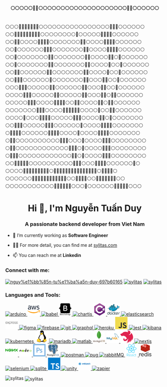 
<h4 align="center">⚪⚪⚪⚪⚪🌳🌳⚪⚪⚪⚪⚪⚪⚪⚪⚪⚪⚪⚪⚪⚪⚪⚪⚪⚪⚪⚪🌳🌳⚪⚪⚪⚪⚪⚪</h1> <br>
⚪⚪⚪🌳🌳🌳🌳🌳🌳🌳⚪⚪⚪⚪⚪⚪⚪⚪⚪⚪⚪⚪⚪⚪⚪⚪🌳🌳🌳⚪⚪⚪⚪⚪⚪ <br>
⚪⚪🌳🌳🌳🌳🌳🌳🌳🌳🌳⚪⚪⚪⚪⚪⚪⚪⚪🌳⚪⚪⚪⚪⚪🌳🌳🌳🌳⚪⚪⚪⚪⚪⚪ <br>
⚪⚪🌳🌳⚪⚪⚪⚪🌳🌳🌳🌳⚪⚪⚪⚪⚪⚪⚪🌳🌳⚪⚪⚪⚪🌳🌳🌳🌳⚪⚪⚪⚪⚪⚪ <br>
⚪⚪🌳⚪⚪⚪⚪⚪⚪🌳🌳🌳⚪⚪⚪⚪⚪⚪⚪🌳🌳⚪⚪⚪⚪🌳🌳🌳🌳⚪⚪⚪⚪⚪⚪ <br>
⚪⚪🌳⚪⚪⚪⚪⚪⚪⚪🌳🌳⚪⚪⚪⚪⚪⚪⚪🌳🌳⚪⚪⚪⚪🌳🌳⚪🌳⚪⚪⚪⚪⚪⚪ <br>
⚪⚪🌳⚪⚪⚪⚪⚪⚪⚪🌳🌳⚪⚪⚪⚪⚪⚪⚪🌳🌳⚪⚪⚪⚪🌳⚪⚪🌳⚪⚪⚪⚪⚪⚪ <br>
⚪⚪🌳🌳⚪⚪⚪⚪⚪⚪🌳🌳⚪⚪⚪⚪⚪⚪⚪🌳🌳⚪⚪⚪⚪🌳⚪⚪🌳⚪⚪⚪⚪⚪⚪ <br>
⚪⚪🌳🌳🌳⚪⚪⚪⚪⚪⚪🌳⚪⚪⚪⚪⚪⚪⚪🌳🌳⚪⚪⚪🌳🌳⚪⚪🌳⚪⚪⚪⚪⚪⚪ <br>
⚪⚪⚪🌳🌳🌳⚪⚪⚪⚪⚪🌳🌳⚪⚪⚪⚪⚪⚪🌳🌳⚪⚪⚪🌳🌳⚪⚪🌳⚪⚪⚪⚪⚪⚪ <br>
⚪⚪⚪⚪🌳🌳🌳⚪⚪⚪⚪⚪🌳🌳⚪⚪⚪⚪⚪🌳🌳⚪⚪⚪🌳🌳⚪🌳🌳⚪⚪⚪⚪⚪⚪ <br>
⚪⚪⚪⚪⚪🌳🌳🌳⚪⚪⚪⚪🌳🌳🌳🌳⚪⚪🌳🌳⚪⚪⚪⚪🌳🌳⚪🌳🌳⚪⚪⚪⚪⚪⚪ <br>
⚪⚪⚪⚪⚪⚪⚪🌳🌳🌳⚪⚪⚪⚪🌳🌳🌳🌳🌳🌳⚪⚪⚪⚪🌳⚪⚪🌳🌳⚪⚪⚪⚪⚪⚪ <br>
⚪⚪⚪⚪🌳⚪⚪⚪🌳🌳🌳🌳⚪⚪⚪⚪⚪🌳🌳🌳⚪⚪⚪⚪🌳🌳⚪🌳⚪⚪⚪⚪⚪⚪⚪ <br>
⚪⚪🌳🌳🌳⚪⚪⚪⚪⚪🌳🌳🌳⚪⚪⚪⚪⚪⚪🌳⚪⚪⚪⚪🌳🌳🌳🌳⚪⚪⚪⚪⚪⚪⚪ <br>
⚪🌳🌳🌳🌳⚪⚪⚪⚪⚪⚪🌳🌳🌳🌳⚪⚪⚪⚪🌳⚪⚪⚪⚪🌳🌳🌳🌳⚪⚪⚪⚪⚪⚪⚪ <br>
⚪🌳🌳⚪⚪⚪⚪⚪⚪⚪⚪⚪⚪🌳🌳🌳⚪⚪⚪🌳⚪⚪⚪⚪🌳🌳🌳⚪⚪⚪⚪⚪⚪⚪⚪ <br>
⚪🌳🌳⚪⚪⚪⚪⚪⚪⚪⚪⚪⚪⚪⚪🌳🌳🌳⚪🌳⚪⚪⚪⚪🌳🌳🌳⚪⚪⚪⚪⚪⚪⚪⚪ <br>
⚪🌳🌳🌳⚪⚪⚪⚪⚪⚪⚪⚪⚪⚪⚪⚪🌳🌳⚪🌳⚪⚪⚪⚪🌳🌳🌳⚪⚪⚪⚪⚪⚪⚪⚪ <br>
⚪⚪🌳🌳🌳🌳🌳⚪⚪⚪⚪⚪⚪⚪⚪⚪⚪🌳🌳🌳⚪⚪⚪🌳🌳🌳🌳⚪⚪⚪⚪⚪⚪🌳⚪ <br>
⚪⚪⚪⚪🌳🌳🌳🌳🌳🌳🌳🌳🌳⚪🌳🌳🌳🌳🌳🌳🌳🌳🌳🌳🌳🌳🌳🌳🌳⚪🌳🌳🌳🌳⚪ <br>
⚪⚪⚪⚪⚪⚪🌳🌳🌳🌳🌳🌳🌳🌳🌳🌳🌳🌳⚪⚪🌳🌳🌳🌳⚪⚪🌳🌳🌳🌳🌳🌳🌳⚪⚪ <br>
⚪⚪⚪⚪⚪⚪⚪⚪⚪⚪⚪🌳🌳🌳🌳🌳🌳⚪⚪⚪🌳⚪⚪⚪⚪⚪⚪🌳🌳🌳🌳🌳⚪⚪⚪ <br>
<h1 align="center">Hi 👋, I'm Nguyễn Tuấn Duy</h1>
<h3 align="center">A passionate backend developer from Viet Nam</h3>

- 🔭 I’m currently working as **Software Engineer**

- 👨‍💻 For more detail, you can find me at [sylitas.com](https://sylitas.com)

- 📫 You can reach me at **Linkedin**

<h3 align="left">Connect with me:</h3>
<p align="left">
<a href="https://linkedin.com/in/nguy%e1%bb%85n-tu%e1%ba%a5n-duy-697b60165" target="blank"><img align="center" src="https://raw.githubusercontent.com/rahuldkjain/github-profile-readme-generator/master/src/images/icons/Social/linked-in-alt.svg" alt="nguy%e1%bb%85n-tu%e1%ba%a5n-duy-697b60165" height="30" width="40" /></a>
<a href="https://fb.com/sylitas" target="blank"><img align="center" src="https://raw.githubusercontent.com/rahuldkjain/github-profile-readme-generator/master/src/images/icons/Social/facebook.svg" alt="sylitas" height="30" width="40" /></a>
<a href="https://instagram.com/sylitas" target="blank"><img align="center" src="https://raw.githubusercontent.com/rahuldkjain/github-profile-readme-generator/master/src/images/icons/Social/instagram.svg" alt="sylitas" height="30" width="40" /></a>
</p>

<h3 align="left">Languages and Tools:</h3>
<p align="left"> <a href="https://www.arduino.cc/" target="_blank" rel="noreferrer"> <img src="https://cdn.worldvectorlogo.com/logos/arduino-1.svg" alt="arduino" width="40" height="40"/> </a> <a href="https://aws.amazon.com" target="_blank" rel="noreferrer"> <img src="https://raw.githubusercontent.com/devicons/devicon/master/icons/amazonwebservices/amazonwebservices-original-wordmark.svg" alt="aws" width="40" height="40"/> </a> <a href="https://babeljs.io/" target="_blank" rel="noreferrer"> <img src="https://www.vectorlogo.zone/logos/babeljs/babeljs-icon.svg" alt="babel" width="40" height="40"/> </a> <a href="https://getbootstrap.com" target="_blank" rel="noreferrer"> <img src="https://raw.githubusercontent.com/devicons/devicon/master/icons/bootstrap/bootstrap-plain-wordmark.svg" alt="bootstrap" width="40" height="40"/> </a> <a href="https://www.chartjs.org" target="_blank" rel="noreferrer"> <img src="https://www.chartjs.org/media/logo-title.svg" alt="chartjs" width="40" height="40"/> </a> <a href="https://www.w3schools.com/cs/" target="_blank" rel="noreferrer"> <img src="https://raw.githubusercontent.com/devicons/devicon/master/icons/csharp/csharp-original.svg" alt="csharp" width="40" height="40"/> </a> <a href="https://www.docker.com/" target="_blank" rel="noreferrer"> <img src="https://raw.githubusercontent.com/devicons/devicon/master/icons/docker/docker-original-wordmark.svg" alt="docker" width="40" height="40"/> </a> <a href="https://www.elastic.co" target="_blank" rel="noreferrer"> <img src="https://www.vectorlogo.zone/logos/elastic/elastic-icon.svg" alt="elasticsearch" width="40" height="40"/> </a> <a href="https://expressjs.com" target="_blank" rel="noreferrer"> <img src="https://raw.githubusercontent.com/devicons/devicon/master/icons/express/express-original-wordmark.svg" alt="express" width="40" height="40"/> </a> <a href="https://www.figma.com/" target="_blank" rel="noreferrer"> <img src="https://www.vectorlogo.zone/logos/figma/figma-icon.svg" alt="figma" width="40" height="40"/> </a> <a href="https://firebase.google.com/" target="_blank" rel="noreferrer"> <img src="https://www.vectorlogo.zone/logos/firebase/firebase-icon.svg" alt="firebase" width="40" height="40"/> </a> <a href="https://git-scm.com/" target="_blank" rel="noreferrer"> <img src="https://www.vectorlogo.zone/logos/git-scm/git-scm-icon.svg" alt="git" width="40" height="40"/> </a> <a href="https://graphql.org" target="_blank" rel="noreferrer"> <img src="https://www.vectorlogo.zone/logos/graphql/graphql-icon.svg" alt="graphql" width="40" height="40"/> </a> <a href="https://heroku.com" target="_blank" rel="noreferrer"> <img src="https://www.vectorlogo.zone/logos/heroku/heroku-icon.svg" alt="heroku" width="40" height="40"/> </a> <a href="https://developer.mozilla.org/en-US/docs/Web/JavaScript" target="_blank" rel="noreferrer"> <img src="https://raw.githubusercontent.com/devicons/devicon/master/icons/javascript/javascript-original.svg" alt="javascript" width="40" height="40"/> </a> <a href="https://jestjs.io" target="_blank" rel="noreferrer"> <img src="https://www.vectorlogo.zone/logos/jestjsio/jestjsio-icon.svg" alt="jest" width="40" height="40"/> </a> <a href="https://www.elastic.co/kibana" target="_blank" rel="noreferrer"> <img src="https://www.vectorlogo.zone/logos/elasticco_kibana/elasticco_kibana-icon.svg" alt="kibana" width="40" height="40"/> </a> <a href="https://kubernetes.io" target="_blank" rel="noreferrer"> <img src="https://www.vectorlogo.zone/logos/kubernetes/kubernetes-icon.svg" alt="kubernetes" width="40" height="40"/> </a> <a href="https://www.linux.org/" target="_blank" rel="noreferrer"> <img src="https://raw.githubusercontent.com/devicons/devicon/master/icons/linux/linux-original.svg" alt="linux" width="40" height="40"/> </a> <a href="https://mariadb.org/" target="_blank" rel="noreferrer"> <img src="https://www.vectorlogo.zone/logos/mariadb/mariadb-icon.svg" alt="mariadb" width="40" height="40"/> </a> <a href="https://www.mathworks.com/" target="_blank" rel="noreferrer"> <img src="https://upload.wikimedia.org/wikipedia/commons/2/21/Matlab_Logo.png" alt="matlab" width="40" height="40"/> </a> <a href="https://www.mongodb.com/" target="_blank" rel="noreferrer"> <img src="https://raw.githubusercontent.com/devicons/devicon/master/icons/mongodb/mongodb-original-wordmark.svg" alt="mongodb" width="40" height="40"/> </a> <a href="https://www.mysql.com/" target="_blank" rel="noreferrer"> <img src="https://raw.githubusercontent.com/devicons/devicon/master/icons/mysql/mysql-original-wordmark.svg" alt="mysql" width="40" height="40"/> </a> <a href="https://nestjs.com/" target="_blank" rel="noreferrer"> <img src="https://raw.githubusercontent.com/devicons/devicon/master/icons/nestjs/nestjs-plain.svg" alt="nestjs" width="40" height="40"/> </a> <a href="https://nextjs.org/" target="_blank" rel="noreferrer"> <img src="https://cdn.worldvectorlogo.com/logos/nextjs-2.svg" alt="nextjs" width="40" height="40"/> </a> <a href="https://www.nginx.com" target="_blank" rel="noreferrer"> <img src="https://raw.githubusercontent.com/devicons/devicon/master/icons/nginx/nginx-original.svg" alt="nginx" width="40" height="40"/> </a> <a href="https://nodejs.org" target="_blank" rel="noreferrer"> <img src="https://raw.githubusercontent.com/devicons/devicon/master/icons/nodejs/nodejs-original-wordmark.svg" alt="nodejs" width="40" height="40"/> </a> <a href="https://www.photoshop.com/en" target="_blank" rel="noreferrer"> <img src="https://raw.githubusercontent.com/devicons/devicon/master/icons/photoshop/photoshop-line.svg" alt="photoshop" width="40" height="40"/> </a> <a href="https://www.postgresql.org" target="_blank" rel="noreferrer"> <img src="https://raw.githubusercontent.com/devicons/devicon/master/icons/postgresql/postgresql-original-wordmark.svg" alt="postgresql" width="40" height="40"/> </a> <a href="https://postman.com" target="_blank" rel="noreferrer"> <img src="https://www.vectorlogo.zone/logos/getpostman/getpostman-icon.svg" alt="postman" width="40" height="40"/> </a> <a href="https://pugjs.org" target="_blank" rel="noreferrer"> <img src="https://cdn.worldvectorlogo.com/logos/pug.svg" alt="pug" width="40" height="40"/> </a> <a href="https://www.rabbitmq.com" target="_blank" rel="noreferrer"> <img src="https://www.vectorlogo.zone/logos/rabbitmq/rabbitmq-icon.svg" alt="rabbitMQ" width="40" height="40"/> </a> <a href="https://reactjs.org/" target="_blank" rel="noreferrer"> <img src="https://raw.githubusercontent.com/devicons/devicon/master/icons/react/react-original-wordmark.svg" alt="react" width="40" height="40"/> </a> <a href="https://redis.io" target="_blank" rel="noreferrer"> <img src="https://raw.githubusercontent.com/devicons/devicon/master/icons/redis/redis-original-wordmark.svg" alt="redis" width="40" height="40"/> </a> <a href="https://www.selenium.dev" target="_blank" rel="noreferrer"> <img src="https://raw.githubusercontent.com/detain/svg-logos/780f25886640cef088af994181646db2f6b1a3f8/svg/selenium-logo.svg" alt="selenium" width="40" height="40"/> </a> <a href="https://www.sqlite.org/" target="_blank" rel="noreferrer"> <img src="https://www.vectorlogo.zone/logos/sqlite/sqlite-icon.svg" alt="sqlite" width="40" height="40"/> </a> <a href="https://www.typescriptlang.org/" target="_blank" rel="noreferrer"> <img src="https://raw.githubusercontent.com/devicons/devicon/master/icons/typescript/typescript-original.svg" alt="typescript" width="40" height="40"/> </a> <a href="https://unity.com/" target="_blank" rel="noreferrer"> <img src="https://www.vectorlogo.zone/logos/unity3d/unity3d-icon.svg" alt="unity" width="40" height="40"/> </a> <a href="https://webpack.js.org" target="_blank" rel="noreferrer"> <img src="https://raw.githubusercontent.com/devicons/devicon/d00d0969292a6569d45b06d3f350f463a0107b0d/icons/webpack/webpack-original-wordmark.svg" alt="webpack" width="40" height="40"/> </a> <a href="https://zapier.com" target="_blank" rel="noreferrer"> <img src="https://www.vectorlogo.zone/logos/zapier/zapier-icon.svg" alt="zapier" width="40" height="40"/> </a> </p>

<p><img align="left" src="https://github-readme-stats.vercel.app/api/top-langs?username=sylitas&show_icons=true&locale=en&layout=compact" alt="sylitas" /></p>

<p>&nbsp;<img align="center" src="https://github-readme-stats.vercel.app/api?username=sylitas&show_icons=true&locale=en" alt="sylitas" /></p>


